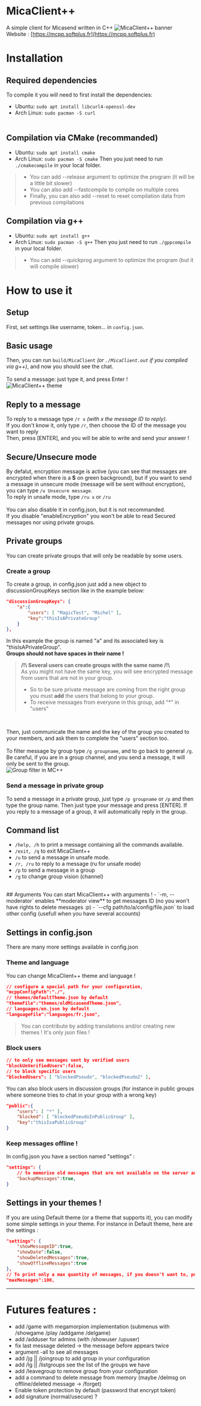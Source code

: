 # MicaClient++
A simple client for Micasend written in C++
![MicaClient++ banner](./images/banner.jpg)<br>
Website : [https://mcpp.softplus.fr](https://mcpp.softplus.fr)
# Installation
## Required dependencies
To compile it you will need to first install the dependencies:<br>
- Ubuntu: `sudo apt install libcurl4-openssl-dev`
- Arch Linux: `sudo pacman -S curl`
<br><br>

## Compilation via CMake (recommanded)
- Ubuntu: `sudo apt install cmake`
- Arch Linux: `sudo pacman -S cmake`
Then you just need to run `./cmakecompile` in your local folder.
>- You can add --release argument to optimize the program (it will be a little bit slower)<br>
>- You can also add --fastcompile to compile on multiple cores<br>
>- Finally, you can also add --reset to reset compilation data from previous compilations

## Compilation via g++
- Ubuntu: `sudo apt install g++`
- Arch Linux: `sudo pacman -S g++`
Then you just need to run `./gppcompile` in your local folder.
>- You can add --quickprog argument to optimize the program (but it will compile slower)
# How to use it
## Setup
First, set settings like username, token... in `config.json`.<br>
## Basic usage
Then, you can run `build/MicaClient` *(or `./MicaClient.out` if you compiled via g++)*, and now you should see the chat.<br>
<br>
To send a message: just type it, and press Enter !<br>
![MicaClient++ theme](./images/mcpp.jpg)<br>

## Reply to a message
To reply to a message type `/r x` *(with x the message ID to reply)*.<br>
If you don't know it, only type `/r`, then choose the ID of the message you want to reply<br>
Then, press [ENTER], and you will be able to write and send your answer !

## Secure/Unsecure mode
By defalut, encryption message is active (you can see that messages are encrypted when there is a **S** on green background), but if you want to send a message in unsecure mode (message will be sent without encryption), you can type `/u Unsecure message`.
<br>
To reply in unsafe mode, type `/ru x` or `/ru`<br>
<br>
You can also disable it in config.json, but it is not recommanded.<br>
If you disable "enableEncryption" you won't be able to read Secured messages nor using private groups.<br>

## Private groups
You can create private groups that will only be readable by some users.
### Create a group
To create a group, in config.json just add a new object to discussionGroupKeys section like in the example below:<br>
```json
"discussionGroupKeys": {
    "a":{
        "users": [ "MagicTest", "Michel" ],
        "key":"thisIsAPrivateGroup"
    }
},
```
In this example the group is named "a" and its associated key is "thisIsAPrivateGroup".<br>
**Groups should not have spaces in their name !**
<br>
> **/!\\ Several users can create groups with the same name /!\\**<br>
As you might not have the same key, you will see encrypted message from users that are not in your group.<br>
> - So to be sure private message are coming from the right group you must **add** the users that belong to your group.
> - To receive messages from everyone in this group, add "*" in "users"<br>
<br>

Then, just communicate the name and the key of the group you created to your members, and ask them to complete the "users" section too.<br>
<br>
To filter message by group type `/g groupname`, and to go back to general `/g`.<br>
Be careful, if you are in a group channel, and you send a message, it will only be sent to the group.
<br>
![Group filter in MC++](./images/groups.jpg)<br>

### Send a message in private group
To send a message in a private group, just type `/p groupname` or `/p` and then type the group name.
Then just type your message and press [ENTER].
If you reply to a message of a group, it will automatically reply in the group.

## Command list
- `/help, /h` to print a message containing all the commands available.<br>
- `/exit, /q` to exit MicaClient++
- `/u` to send a message in unsafe mode.
- `/r, /ru` to reply to a message (ru for unsafe mode)
- `/p` to send a message in a group
- `/g` to change group vision (channel)
<br>
## Arguments
You can start MicaClient++ with arguments !
- `-m, --moderator` enables **moderator view** to get messages ID (no you won't have rights to delete messages :p)
- `--cfg path/to/a/config/file.json` to load other config (usefull when you have several accounts)

## Settings in config.json 
There are many more settings available in config.json

### Theme and language
You can change MicaClient++ theme and language !
```json
// configure a special path for your configuration,
"mcppConfigPath":"./",
// themes/defaultTheme.json by default
"themeFile":"themes/oldMicasendTheme.json",
// languages/en.json by default
"languageFile":"languages/fr.json",
```
> You can contribute by adding translations and/or creating new themes ! It's only json files !

### Block users
```json
// to only see messages sent by verified users
"blockUnVerifiedUsers":false,
// to block specific users
"blockedUsers": [ "blockedPseudo", "blockedPseudo2" ],
```
You can also block users in discussion groups (for instance in public groups where someone tries to chat in your group with a wrong key)
```json
"public":{
    "users": [ "*" ],
    "blocked": [ "blockedPseudoInPublicGroup" ],
    "key":"thisIsaPublicGroup"
}
```

### Keep messages offline !
In config.json you have a section named "settings" :
```json
"settings": {
    // to memorise old messages that are not available on the server anymore
    "backupMessages":true,
}
```

## Settings in your themes !
If you are using Default theme (or a theme that supports it), you can modify some simple settings in your theme. For instance in Default theme, here are the settings :
```json
"settings": {
    "showMessageID":true,
    "showDate":false,
    "showDeletedMessages":true,
    "showOfflineMessages":true
},
// To print only a max quantity of messages, if you doesn't want to, put it to -1
"maxMessages":100,
```

---
# Futures features : 
- add /game with megamorpion implementation (submenus with /showgame /play /addgame /delgame)
- add /adduser for admins (with /showuser /upuser)
- fix last message deleted → the message before appears twice
- argument -all to see all messages
- add /jg || /joingroup to add group in your configuration
- add /lg || /listgroups see the list of the groups we have
- add /leavegroup to remove group from your configuration
- add a command to delete message from memory (maybe /delmsg on offline/deleted message → /forget)
- Enable token protection by default (password that encrypt token)
- add signature (normal/usecure) ?
